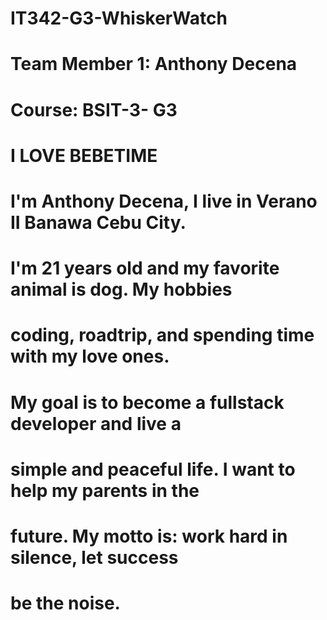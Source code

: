 # IT342-G3-WhiskerWatch 

# Team Member 1: Anthony Decena
# Course:        BSIT-3- G3
#       
#                I LOVE BEBETIME
#                I'm Anthony Decena, I live in Verano II Banawa Cebu City. 
#                I'm 21 years old and my favorite animal is dog. My hobbies 
#                coding, roadtrip, and spending time with my love ones. 
#                My goal is to become a fullstack developer and live a
#                simple and peaceful life. I want to help my parents in the 
#                future. My motto is: work hard in silence, let success 
#                be the noise.

